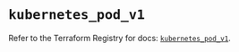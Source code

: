 # `kubernetes_pod_v1`

Refer to the Terraform Registry for docs: [`kubernetes_pod_v1`](https://registry.terraform.io/providers/hashicorp/kubernetes/2.33.0/docs/resources/pod_v1).

